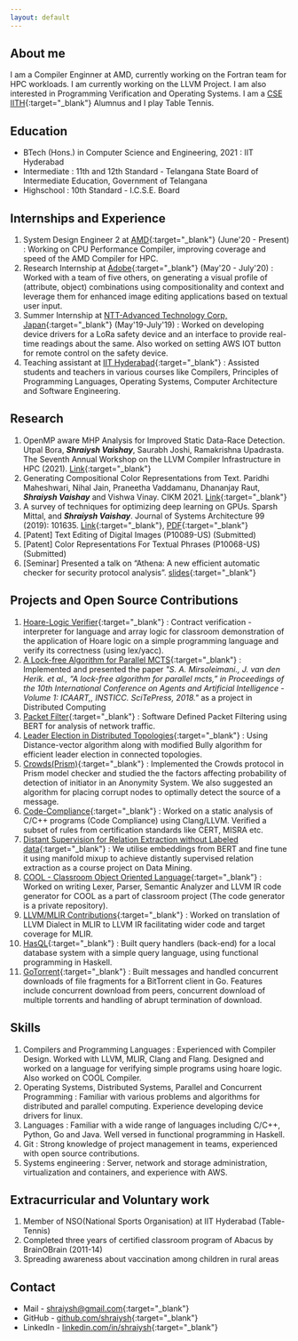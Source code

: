 ```yaml
---
layout: default
---
```


## About me

I am a Compiler Enginner at AMD, currently working on the Fortran team for HPC workloads. I am currently working on the LLVM Project. I am also interested in Programming Verification and Operating Systems. I am a [CSE IITH](https://cse.iith.ac.in/){:target="_blank"} Alumnus and I play Table Tennis.

## Education

 - BTech (Hons.) in Computer Science and Engineering, 2021
   : IIT Hyderabad
 - Intermediate
   : 11th and 12th Standard - Telangana State Board of Intermediate Education, Government of Telangana
 - Highschool
   : 10th Standard - I.C.S.E. Board

## Internships and Experience

 1. System Design Engineer 2 at [AMD](https://www.amd.com/en){:target="_blank"} (June'20 - Present)
    : Working on CPU Performance Compiler, improving coverage and speed of the AMD Compiler for HPC.
 2. Research Internship at [Adobe](https://research.adobe.com/){:target="_blank"} (May'20 - July'20)
    : Worked with a team of five others, on generating a visual profile of (attribute, object) combinations using compositionality and context and leverage them for enhanced image editing applications based on textual user input.
 3. Summer Internship at [NTT-Advanced Technology Corp, Japan](https://www.ntt-at.com/){:target="_blank"} (May'19-July'19)
    : Worked on developing device drivers for a LoRa safety device and an interface to provide real-time readings about the same. Also worked on setting AWS IOT button for remote control on the safety device.
 4. Teaching assistant at [IIT Hyderabad](https://www.iith.ac.in){:target="_blank"}
    : Assisted students and teachers in various courses like Compilers, Principles of Programming Languages, Operating Systems, Computer Architecture and Software Engineering.

## Research

 1. OpenMP aware MHP Analysis for Improved Static Data-Race Detection. Utpal Bora, ___Shraiysh Vaishay___, Saurabh Joshi, Ramakrishna Upadrasta. The Seventh Annual Workshop on the LLVM Compiler Infrastructure in HPC (2021). [Link](PIA.pdf){:target="_blank"}
 1. Generating Compositional Color Representations from Text. Paridhi Maheshwari, Nihal Jain, Praneetha Vaddamanu, Dhananjay Raut, ___Shraiysh Vaishay___ and Vishwa Vinay. CIKM 2021. [Link](https://arxiv.org/abs/2109.10477){:target="_blank"}
 1. A survey of techniques for optimizing deep learning on GPUs. Sparsh Mittal, and ___Shraiysh Vaishay___. Journal of Systems Architecture 99 (2019): 101635. [Link](https://www.sciencedirect.com/science/article/abs/pii/S1383762119302656){:target="_blank"}, [PDF](2019_JSA_MittalVaishay_Survey_DeepLearningOnGPUs.pdf){:target="_blank"}
 1. \[Patent\] Text Editing of Digital Images (P10089-US) (Submitted)
 1. \[Patent\] Color Representations For Textual Phrases (P10068-US) (Submitted)
 1. \[Seminar\] Presented a talk on “Athena: A new efficient automatic checker for security protocol analysis”. [slides](https://docs.google.com/presentation/d/e/2PACX-1vQCiocHu0lrK7rHddFmVteAVMLw6M98UqKiu5LtpxbYykxE7wVUaSNG4M1XmvmxvnjzG2Xl_fS5HFb4/pub?start=true&loop=false&delayms=3000){:target="_blank"}


## Projects and Open Source Contributions

 1. [Hoare-Logic Verifier](https://github.com/shraiysh/hoare-logic){:target="_blank"}
    : Contract verification - interpreter for language and array logic for classroom demonstration of the application of Hoare logic on a simple programming language and verify its correctness (using lex/yacc).
 1. [A Lock-free Algorithm for Parallel MCTS](https://docs.google.com/presentation/d/e/2PACX-1vTS2mrHeUHU1jYR2RlOGx66zUqnogMqxDyRIVtt0OW2LhvTbFLb2IeumnF48llG43solHoAx96ncdNb/pub?start=true&loop=false&delayms=3000){:target="_blank"}
    : Implemented and presented the paper _"S. A. Mirsoleimani., J. van den Herik. et al., “A lock-free algorithm for parallel mcts,” in Proceedings of the 10th International Conference on Agents and Artificial Intelligence - Volume 1: ICAART,, INSTICC. SciTePress, 2018."_ as a project in Distributed Computing
 1. [Packet Filter](https://docs.google.com/presentation/d/e/2PACX-1vSy0qPCuvT4F4HbuV-6uYv1VU4EWuvsbJi4iaGF6G52nN0e73Ty-b04-qij_-X102e-O5m-ioba_kmf/pub?start=true&loop=false&delayms=3000){:target="_blank"}
    : Software Defined Packet Filtering using BERT for analysis of network traffic.
 1. [Leader Election in Distributed Topologies](https://docs.google.com/presentation/d/e/2PACX-1vRnj_PhYkHhHhVklN4x5HmGgMOx036GSOJ7bTrObzovmXBCvQOEwxq4JWNQ7fu-CYsPZXN37N3f1rL2/pub?start=true&loop=false&delayms=3000){:target="_blank"}
    : Using Distance-vector algorithm along with modified Bully algorithm for efficient leader election in connected topologies.
 1. [Crowds(Prism)](https://docs.google.com/presentation/d/e/2PACX-1vSy0dNglvENSDv6Kbc3kyHo7sFa12Z27qhUcGOE_3aFM5ei_d8BE1yI71zpSsVhUgJI9lUTwCrmnVFA/pub?start=true&loop=false&delayms=3000){:target="_blank"}
    : Implemented the Crowds protocol in Prism model checker and studied the the factors affecting probability of detection of initiator in an Anonymity System. We also suggested an algorithm for placing corrupt nodes to optimally detect the source of a message.
 1. [Code-Compliance](https://github.com/sbjoshi/code-compliance){:target="_blank"}
    : Worked on a static analysis of C/C++ programs (Code Compliance) using Clang/LLVM. Verified a subset of rules from certification standards like CERT, MISRA etc.
 1. [Distant Supervision for Relation Extraction without Labeled data](https://docs.google.com/presentation/d/e/2PACX-1vSnG_jufeATH79HqWqzC_mLHEDcfHQGmdsIeM3J7xatYTkcdRutyNy8KPt2w-2E72Ot0-iShHgyzjBf/pub?start=false&loop=false&delayms=3000){:target="_blank"}
    : We utilise embeddings from BERT and fine tune it using manifold mixup to achieve distantly supervised relation extraction as a course project on Data Mining.
 1. [COOL - Classroom Object Oriented Language](https://github.com/shraiysh/CoolSemanticAnalyzer){:target="_blank"}
    : Worked on writing Lexer, Parser, Semantic Analyzer and LLVM IR code generator for COOL as a part of classroom project (The code generator is a private repository).
 1. [LLVM/MLIR Contributions](https://reviews.llvm.org/people/revisions/19492/){:target="_blank"}
    : Worked on translation of LLVM Dialect in MLIR to LLVM IR facilitating wider code and target coverage for MLIR.
 1. [HasQL](https://github.com/shraiysh/HaSSQL){:target="_blank"}
    : Built query handlers (back-end) for a local database system with a simple query language, using functional programming in Haskell.
 1. [GoTorrent](https://github.com/shraiysh/GoTorrent){:target="_blank"}
    : Built messages and handled concurrent downloads of file fragments for a BitTorrent client in Go. Features include concurrent download from peers, concurrent download of multiple torrents and handling of abrupt termination of download.

## Skills

 1. Compilers and Programming Languages
    : Experienced with Compiler Design. Worked with LLVM, MLIR, Clang and Flang. Designed and worked on a language for verifying simple programs using hoare logic. Also worked on COOL Compiler.
 1. Operating Systems, Distributed Systems, Parallel and Concurrent Programming
    : Familiar with various problems and algorithms for distributed and parallel computing. Experience developing device drivers for linux.
 2. Languages
    : Familiar with a wide range of languages including C/C++, Python, Go and Java. Well versed in functional programming in Haskell.
 3. Git
    : Strong knowledge of project management in teams, experienced with open source contributions.
 4. Systems engineering
    : Server, network and storage administration, virtualization and containers, and experience with AWS.

## Extracurricular and Voluntary work
 1. Member of NSO(National Sports Organisation) at IIT Hyderabad (Table-Tennis)
 1. Completed three years of certified classroom program of Abacus by BrainOBrain (2011-14)
 1. Spreading awareness about vaccination among children in rural areas

## Contact
 - Mail - [shraiysh@gmail.com](mailto:shraiysh@gmail.com){:target="_blank"}
 - GitHub - [github.com/shraiysh](https://www.github.com/shraiysh){:target="_blank"}
 - LinkedIn - [linkedin.com/in/shraiysh](https://www.linkedin.com/in/shraiysh){:target="_blank"}
